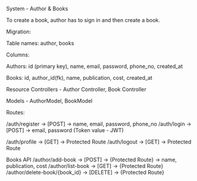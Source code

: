 System - Author & Books

To create a book, author has to sign in and then create a book.
 
Migration: 

Table names: author, books

Columns: 

Authors:  id (primary key), name, email, password, phone_no, created_at

Books: id, author_id(fk), name, publication, cost, created_at

Resource Controllers - Author Controller, Book Controller

Models -  AuthorModel, BookModel

Routes:

/auth/register -> [POST] -> name, email, password, phone_no
/auth/login -> [POST] -> email, password (Token value - JWT)

/auth/profile -> [GET] -> Protected Route
/auth/logout -> [GET] -> Protected Route


Books API
/author/add-book -> [POST] -> {Protected Route} -> name, publication, cost
/author/list-book -> [GET] -> {Protected Route} 
/author/delete-book/{book_id} -> [DELETE] -> {Protected Route} 


